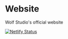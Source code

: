 # Website

Wolf Studio's official website

 <a href="https://app.netlify.com/sites/wolfstudioswebsite/deploys"><img src="https://api.netlify.com/api/v1/badges/9e1ff559-4405-4ebe-8718-5e21c0774bc8/deploy-status" alt="Netlify Status"></a>